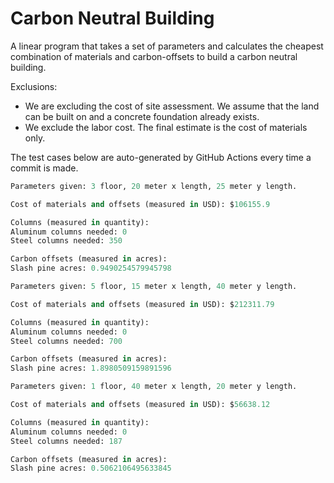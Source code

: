 # Carbon Neutral Building
A linear program that takes a set of parameters and calculates the cheapest combination of materials and carbon-offsets to build a carbon neutral building.

Exclusions:
- We are excluding the cost of site assessment. We assume that the land can be built on and a concrete foundation already exists.
- We exclude the labor cost. The final estimate is the cost of materials only.

The test cases below are auto-generated by GitHub Actions every time a commit is made.
<!-- TEST CASE 1 -->
```python
Parameters given: 3 floor, 20 meter x length, 25 meter y length.

Cost of materials and offsets (measured in USD): $106155.9

Columns (measured in quantity):
Aluminum columns needed: 0
Steel columns needed: 350

Carbon offsets (measured in acres):
Slash pine acres: 0.9490254579945798
```
<!-- END TEST CASE -->

<!-- TEST CASE 2 -->
```python
Parameters given: 5 floor, 15 meter x length, 40 meter y length.

Cost of materials and offsets (measured in USD): $212311.79

Columns (measured in quantity):
Aluminum columns needed: 0
Steel columns needed: 700

Carbon offsets (measured in acres):
Slash pine acres: 1.8980509159891596
```
<!-- END TEST CASE -->

<!-- TEST CASE 3 -->
```python
Parameters given: 1 floor, 40 meter x length, 20 meter y length.

Cost of materials and offsets (measured in USD): $56638.12

Columns (measured in quantity):
Aluminum columns needed: 0
Steel columns needed: 187

Carbon offsets (measured in acres):
Slash pine acres: 0.5062106495633845
```
<!-- END TEST CASE -->

